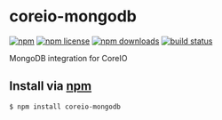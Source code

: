 # coreio-mongodb
[![npm](https://img.shields.io/npm/v/coreio-mongodb.svg?style=flat-square)](https://npmjs.com/coreio-mongodb)
[![npm license](https://img.shields.io/npm/l/coreio-mongodb.svg?style=flat-square)](https://npmjs.com/coreio-mongodb)
[![npm downloads](https://img.shields.io/npm/dm/coreio-mongodb.svg?style=flat-square)](https://npmjs.com/coreio-mongodb)
[![build status](https://img.shields.io/travis//coreio-mongodb.svg?style=flat-square)](https://travis-ci.org//coreio-mongodb)

MongoDB integration for CoreIO

## Install via [npm](https://npmjs.com)

```sh
$ npm install coreio-mongodb
```
